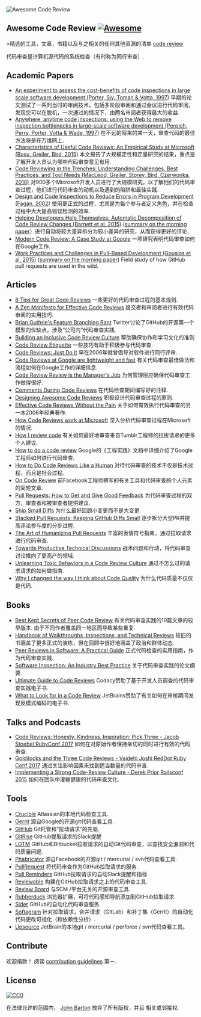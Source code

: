 <div class="github-widget" data-repo="joho/awesome-code-review"></div>
<script async src="https://pagead2.googlesyndication.com/pagead/js/adsbygoogle.js"></script><ins class="adsbygoogle" style="display:block" data-ad-client="ca-pub-6890694312814945" data-ad-slot="5473692530" data-ad-format="auto"  data-full-width-responsive="true"></ins><script>(adsbygoogle = window.adsbygoogle || []).push({});</script>
<img src="https://raw.githubusercontent.com/joho/awesome-code-review/master/Awesome Code Review.png" alt="Awesome Code Review" />

## Awesome Code Review [![Awesome](https://cdn.rawgit.com/sindresorhus/awesome/d7305f38d29fed78fa85652e3a63e154dd8e8829/media/badge.svg)](https://github.com/sindresorhus/awesome)

&gt;精选的工具，文章，书籍以及与之相关的任何其他资源的清单 [code review](https://en.wikipedia.org/wiki/Code_review)

代码审查是计算机源代码的系统检查（有时称为同行审查）.



## Academic Papers

- [An experiment to assess the cost-benefits of code inspections in large scale software development (Porter, Siy, Toman & Votta, 1997)](http://laser.cs.umass.edu/courses/cs521-621.Fall10/documents/PorterSiyetal.pdf) 早期的论文测试了一系列当时的审阅技术，包括多阶段审阅和通过会议进行代码审阅，发现您可以在脱机，一次通过的情况下，由两名审阅者获得最大的收益.
- [Anywhere, anytime code inspections: using the Web to remove inspection bottlenecks in large-scale software development (Perpich, Perry, Porter, Votta & Wade, 1997)](https://dl.acm.org/citation.cfm?id=253234) 在不远的将来的某一天，审查代码的最佳方法将是在万维网上.
- [Characteristics of Useful Code Reviews: An Empirical Study at Microsoft (Bosu, Greiler, Bird, 2015)](https://www.michaelagreiler.com/wp-content/uploads/2019/02/Characteristics-Of-Useful-Comments.pdf) 本文报告了大规模定性和定量研究的结果，重点是了解开发人员认为哪些代码审查意见有用.  
- [Code Reviewing in the Trenches: Understanding Challenges, Best Practices, and Tool Needs (MacLeod, Greiler, Storey, Bird, Czerwonka, 2018)](https://www.michaelagreiler.com/wp-content/uploads/2019/03/Code-Reviewing-in-the-Trenches-Understanding-Challenges-Best-Practices-and-Tool-Needs.pdf) 对900多个Microsoft开发人员进行了大规模研究，以了解他们的代码审查过程，他们进行代码审查的动机以及遇到的陷阱和最佳实践.
- [Design and Code Inspections to Reduce Errors in Program Development (Fagan, 2002)](https://link.springer.com/chapter/10.1007/978-3-642-59412-0_35) 使用更正式的过程，尤其是为每个参与者定义角色，并在检查过程中大大提高错误检测的效率.
- [Helping Developers Help Themselves: Automatic Decomposition of Code Review Changes (Barnett et al. 2015)](http://research.microsoft.com/pubs/238937/barnett2015hdh.pdf) ([summary on the morning paper](https://blog.acolyer.org/2015/06/26/helping-developers-help-themselves-automatic-decomposition-of-code-review-changes/)）进行自动将较大差异拆分为较小差异的研究，从而获得更好的评论.
- [Modern Code Review: A Case Study at Google](https://sback.it/publications/icse2018seip.pdf) 一项研究表明代码审查如何在Google工作.
- [Work Practices and Challenges in Pull-Based Development (Gousios et al. 2015)](https://sback.it/publications/icse2016b.pdf) ([summary on the morning paper](https://blog.acolyer.org/2015/06/23/work-practices-and-challenges-in-pull-based-development/)) Field study of how GitHub pull requests are used in the wild.

## Articles

- [8 Tips for Great Code Reviews](https://kellysutton.com/2018/10/08/8-tips-for-great-code-reviews.html) 一些更好的代码审查过程的基本规则.
- [A Zen Manifesto for Effective Code Reviews](https://medium.freecodecamp.org/a-zen-manifesto-for-effective-code-reviews-e30b5c95204a) 提交者和审阅者进行有效代码审阅的实用技巧.
- [Brian Guthrie's Feature Branching Rant](https://twitter.com/bguthrie/status/937750796334174209) Twitter讨论了GitHub的开源第一个模型的优缺点，涉及“公司内”代码审查实践.
- [Building an Inclusive Code Review Culture](https://blog.plaid.com/building-an-inclusive-code-review-culture/) 帮助确保协作和学习文化的准则
- [Code Review Etiquette](https://css-tricks.com/code-review-etiquette/) 一些技巧有助于积极参与代码审查.
- [Code Reviews: Just Do It](https://blog.codinghorror.com/code-reviews-just-do-it/) 早在2006年就曾倡导对软件进行同行评审.
- [Code Reviews at Google are lightweight and fast](https://www.michaelagreiler.com/code-reviews-at-google/) 有关代码审查最佳做法和流程如何在Google工作的详细信息.
- [Code Review Review is the Manager's Job](https://hecate.co/blog/code-review-review-is-the-managers-job) 为何管理层应确保代码审查工作做得很好.
- [Comments During Code Reviews](https://medium.com/@otarutunde/comments-during-code-reviews-2cb7791e1ac7) 在代码检查期间编写好的注释.
- [Designing Awesome Code Reviews](https://medium.com/unpacking-trunk-club/designing-awesome-code-reviews-5a0d9cd867e3) 积极设计代码审查过程的原则.
- [Effective Code Reviews Without the Pain](https://www.developer.com/tech/article.php/3579756/Effective-Code-Reviews-Without-the-Pain.htm) 关于如何有效执行代码审查的另一本2006年经典著作.
- [How Code Reviews work at Microsoft](https://www.michaelagreiler.com/code-reviews-at-microsoft-how-to-code-review-at-a-large-software-company/) 深入分析代码审查过程在Microsoft的情况.
- [How I review code](https://engineering.tumblr.com/post/170040992289/how-i-review-code) 有关如何最好地审查来自Tumblr工程师的拉拔请求的更多个人建议.
- [How to do a code review](https://google.github.io/eng-practices/review/reviewer/) Google的《工程实践》文档中详细介绍了Google工程师如何进行代码审查.
- [How to Do Code Reviews Like a Human](https://mtlynch.io/human-code-reviews-1/) 对待代码审查的技术不仅是技术过程，而且是社会过程.
- [On Code Review](https://medium.com/@schrockn/on-code-reviews-b1c7c94d868c) 前Facebook工程师撰写的有关工具和代码审查的个人元素的简短文章.
- [Pull Requests: How to Get and Give Good Feedback](https://kickstarter.engineering/pull-requests-how-to-get-and-give-good-feedback-f573469f0c44) 为代码审查过程的双方，审查者和被审查者提供建议.
- [Ship Small Diffs](https://blog.skyliner.io/ship-small-diffs-741308bec0d1) 为什么最好回顾小变更而不是大变更.
- [Stacked Pull Requests: Keeping GitHub Diffs Small](https://graysonkoonce.com/stacked-pull-requests-keeping-github-diffs-small/) 逐步拆分大型PR并提高评论参与度的分步过程.
- [The Art of Humanizing Pull Requests](https://blog.usejournal.com/the-art-of-humanizing-pull-requests-prs-b520588eb345) 丰富的表情符号指南，通过拉取请求进行代码审查.
- [Towards Productive Technical Discussions](https://cate.blog/2018/07/03/towards-productive-technical-discussions/) 战术问题和行动，将代码审查讨论推向了更高产的领域.
- [Unlearning Toxic Behaviors in a Code Review Culture](https://medium.com/@sandya.sankarram/unlearning-toxic-behaviors-in-a-code-review-culture-b7c295452a3c) 通过不怎么过的请求请求的如何做指南.
- [Why I changed the way I think about Code Quality](https://medium.freecodecamp.org/why-i-changed-the-way-i-think-about-code-quality-88c5d8d57e68) 为什么代码质量不仅仅是代码.

## Books

- [Best Kept Secrets of Peer Code Review](https://www.goodreads.com/book/show/1563457.Best_Kept_Secrets_of_Peer_Code_Review)  有关代码审查实践的10篇文章的较早版本.  由于不同作者覆盖同一地区而导致某些重复.
- [Handbook of Walkthroughs, Inspections, and Technical Reviews](https://www.amazon.com/Handbook-Walkthroughs-Inspections-Technical-Reviews/dp/0932633196) 较旧的书涵盖了更多正式的演练，但在回顾中很好地涵盖了政治和群体动态.
- [Peer Reviews in Software: A Practical Guide](https://www.amazon.com/Peer-Reviews-Software-Practical-Guide/dp/0201734850) 正式代码检查的实用指南，作为代码审查实践.
- [Software Inspection: An Industry Best Practice](https://www.amazon.com/Software-Inspection-Industry-Best-Practice/dp/0818673400) 关于代码审查实践的论文纲要.
- [Ultimate Guide to Code Reviews](https://www.codacy.com/ebooks/guide-to-code-reviews) Codacy赞助了基于开发人员调查的代码审查实践电子书.
- [What to Look for in a Code Review](https://leanpub.com/whattolookforinacodereview) JetBrains赞助了有关如何在审核期间发现反模式编码的电子书.

## Talks and Podcasts

- [Code Reviews: Honesty, Kindness, Inspiration: Pick Three - Jacob Stoebel RubyConf 2017](http://confreaks.tv/videos/rubyconf2017-code-reviews-honesty-kindness-inspiration-pick-three) 如何在对原始作者保持亲切的同时进行有效的代码审查.
- [Goldilocks and the Three Code Reviews - Vaidehi Joshi RedDot Ruby Conf 2017](https://confreaks.tv/videos/reddotrubyconf2017-goldilocks-and-the-three-code-reviews) 通过关注影响因素来找到适当数量的代码审查.
- [Implementing a Strong Code-Review Culture - Derek Prior Railsconf 2015](https://www.youtube.com/watch?v=PJjmw9TRB7s) 如何在团队中灌输健康的代码审查文化.

## Tools

- [Crucible](https://www.atlassian.com/software/crucible) Atlassian的本地代码检查工具.
- [Gerrit](https://www.gerritcodereview.com/) 源自Google的开源git代码查看工具.
- [GitHub](https://github.com) Git托管和“拉动请求”的先驱.
- [GitRise](https://www.gitrise.com/) GitHub提取请求的Slack提醒
- [LGTM](https://lgtm.com) GitHub和Bitbucket拉取请求的自动Git代码审查，以查找安全漏洞和代码质量问题.
- [Phabricator](https://www.phacility.com/phabricator/) 源自Facebook的开源git / mercurial / svn代码查看工具.
- [PullRequest](https://www.pullrequest.com/) 将代码审查作为GitHub拉取请求的服务.
- [Pull Reminders](https://pullreminders.com) GitHub拉取请求的自动Slack提醒和指标.
- [Reviewable](https://reviewable.io/) 构建在GitHub拉取请求之上的代码审查工具.
- [Review Board](https://www.reviewboard.org/) 与SCM /平台无关的开源审查工具.
- [Rubberduck](https://www.rubberduck.io) 浏览器扩展，可将代码感知导航添加到GitHub拉取请求.
- [Sider](https://sider.review/) GitHub的自动化代码审查服务.
- [Softagram](https://softagram.com/) 针对拉取请求，合并请求（GitLab）和补丁集（Gerrit）的自动化代码更改可视化（和依赖性分析）.
- [Upsource](https://www.jetbrains.com/upsource/) JetBrain的本地git / mercurial / perforce / svn代码查看工具。

## Contribute

 欢迎捐款！  阅读 [contribution guidelines](https://github.com/joho/awesome-code-review/blob/master/contributing.md) 第一.

## License

[![CC0](http://mirrors.creativecommons.org/presskit/buttons/88x31/svg/cc-zero.svg)](http://creativecommons.org/publicdomain/zero/1.0)

在法律允许的范围内， [John Barton](https://johnbarton.co) 放弃了所有版权，并且
相关或邻接权.
